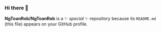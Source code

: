 ### Hi there 👋

**NgToanRob/NgToanRob** is a ✨ _special_ ✨ repository because its `README.md` (this file) appears on your GitHub profile.
